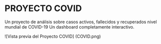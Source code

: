
# PROYECTO COVID

Un proyecto de análisis sobre casos activos, fallecidos y recuperados  nivel mundial de COVID-19
Un dashboard completamente interactivo.


![Vista previa del Proyecto COVID] (COVID.png)